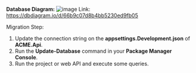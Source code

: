 **Database Diagram:**
![image](https://github.com/user-attachments/assets/36277d34-8910-440f-bc88-75badc9e9bec)
Link: https://dbdiagram.io/d/66b9c07d8b4bb5230ed9fb05

Migration Step:
1. Update the connection string on the **appsettings.Development.json** of **ACME.Api**.
2. Run the **Update-Database** command in your **Package Manager Console**.
3. Run the project or web API and execute some queries.
